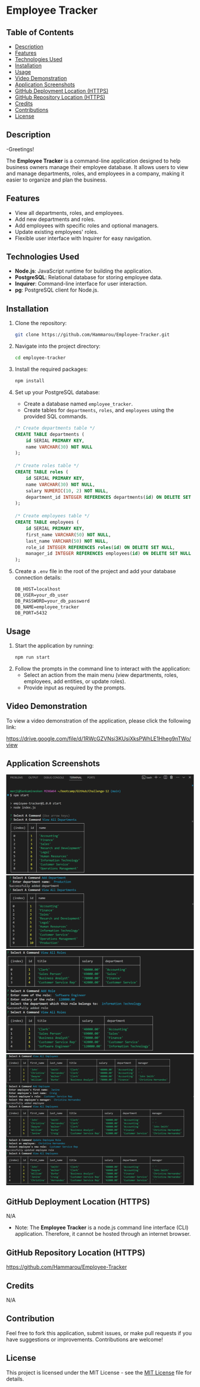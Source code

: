 # Employee Tracker


## Table of Contents

- [Description](#description)
- [Features](#features)
- [Technologies Used](#technologies-used)
- [Installation](#installation)
- [Usage](#usage)
- [Video Demonstration](#video-demonstration)
- [Application Screenshots](#application-screenshots)
- [GitHub Deployment Location (HTTPS)](#github-deployment-location-https)
- [GitHub Repository Location (HTTPS)](#github-repository-location-https)
- [Credits](#credits)
- [Contributions](#contributions)
- [License](#license)


## Description

-Greetings!

The **Employee Tracker** is a command-line application designed to help business owners manage their employee database. It allows users to view and manage departments, roles, and employees in a company, making it easier to organize and plan the business.


## Features

- View all departments, roles, and employees.
- Add new departments and roles.
- Add employees with specific roles and optional managers.
- Update existing employees' roles.
- Flexible user interface with Inquirer for easy navigation.


## Technologies Used

- **Node.js**: JavaScript runtime for building the application.
- **PostgreSQL**: Relational database for storing employee data.
- **Inquirer**: Command-line interface for user interaction.
- **pg**: PostgreSQL client for Node.js.


## Installation
1. Clone the repository:
   ```bash
   git clone https://github.com/Hammarou/Employee-Tracker.git
   ```
2. Navigate into the project directory:
   ```bash
   cd employee-tracker
   ```
3. Install the required packages:
   ```bash
   npm install
   ```
4. Set up your PostgreSQL database:
   - Create a database named `employee_tracker`.
   - Create tables for `departments`, `roles`, and `employees` using the provided SQL commands.
    ```sql
    /* Create departments table */
    CREATE TABLE departments (
        id SERIAL PRIMARY KEY,
        name VARCHAR(30) NOT NULL
    );

    /* Create roles table */
    CREATE TABLE roles (
        id SERIAL PRIMARY KEY,
        name VARCHAR(30) NOT NULL,
        salary NUMERIC(10, 2) NOT NULL,
        department_id INTEGER REFERENCES departments(id) ON DELETE SET NULL
    );

    /* Create employees table */
    CREATE TABLE employees (
        id SERIAL PRIMARY KEY,
        first_name VARCHAR(50) NOT NULL,
        last_name VARCHAR(50) NOT NULL,
        role_id INTEGER REFERENCES roles(id) ON DELETE SET NULL,
        manager_id INTEGER REFERENCES employees(id) ON DELETE SET NULL
    );

    ```


5. Create a `.env` file in the root of the project and add your database connection details:
   ```plaintext
   DB_HOST=localhost
   DB_USER=your_db_user
   DB_PASSWORD=your_db_password
   DB_NAME=employee_tracker
   DB_PORT=5432
   ```


## Usage
1. Start the application by running:
   ```bash
   npm run start
   ```
2. Follow the prompts in the command line to interact with the application:
   - Select an action from the main menu (view departments, roles, employees, add entities, or update roles).
   - Provide input as required by the prompts.


## Video Demonstration

To view a video demonstration of the application, please click the following link:

https://drive.google.com/file/d/1RWcGZVNsi3KUsiXksPWhLE1Hheg9nTWo/view


## Application Screenshots

![screenshot1](/assets/images/screenshot1.png)
![screenshot2](/assets/images/screenshot2.png)
![screenshot3](/assets/images/screenshot3.png)
![screenshot4](/assets/images/screenshot4.png)


## GitHub Deployment Location (HTTPS)

N/A

* Note: The **Employee Tracker** is a node.js command line interface (CLI) application. Therefore, it cannot be hosted through an internet browser. 


## GitHub Repository Location (HTTPS)

https://github.com/Hammarou/Employee-Tracker


## Credits

N/A


## Contribution

Feel free to fork this application, submit issues, or make pull requests if you have suggestions or improvements. Contributions are welcome!


## License
This project is licensed under the MIT License - see the [MIT License](LICENSE) file for details.